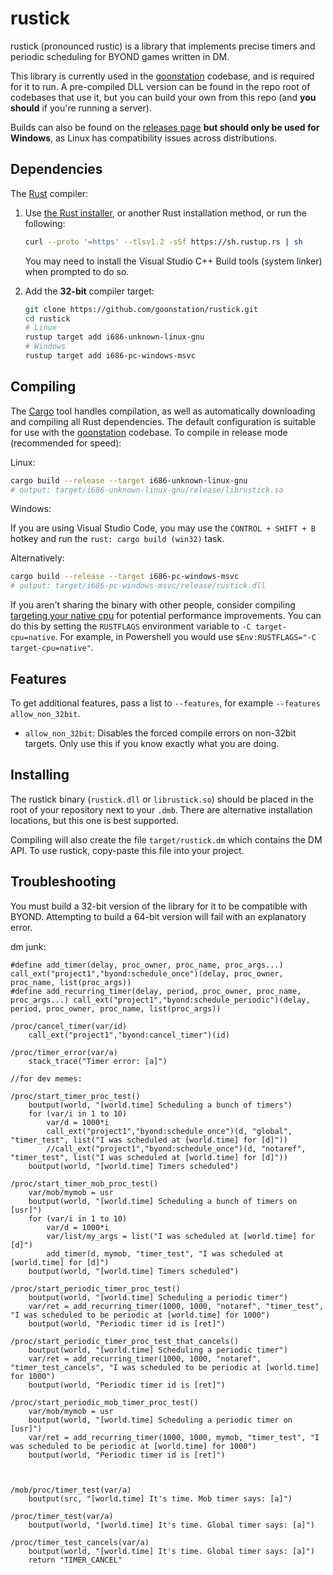 # rustick

rustick (pronounced rustic) is a library that implements precise timers
and periodic scheduling for BYOND games written in DM.

This library is currently used in the [goonstation] codebase, and is required for
it to run. A pre-compiled DLL version can be found in the repo root of codebases that use it,
but you can build your own from this repo (and __you should__ if you're running a server).

Builds can also be found on the [releases page] **but should only be used for Windows**,
as Linux has compatibility issues across distributions.

## Dependencies

The [Rust] compiler:

1. Use [the Rust installer](https://rustup.rs/), or another Rust installation method,
   or run the following:

    ```sh
    curl --proto '=https' --tlsv1.2 -sSf https://sh.rustup.rs | sh
    ```

    You may need to install the Visual Studio C++ Build tools (system linker) when prompted to do so.

2. Add the **32-bit** compiler target:

    ```sh
    git clone https://github.com/goonstation/rustick.git
    cd rustick
    # Linux
    rustup target add i686-unknown-linux-gnu
    # Windows
    rustup target add i686-pc-windows-msvc
    ```

## Compiling

The [Cargo] tool handles compilation, as well as automatically downloading and
compiling all Rust dependencies. The default configuration is suitable for
use with the [goonstation] codebase. To compile in release mode (recommended for
speed):

Linux:
```sh
cargo build --release --target i686-unknown-linux-gnu
# output: target/i686-unknown-linux-gnu/release/librustick.so
```

Windows:

If you are using Visual Studio Code, you may use the `CONTROL + SHIFT + B` hotkey and run the `rust: cargo build (win32)` task.

Alternatively:
```sh
cargo build --release --target i686-pc-windows-msvc
# output: target/i686-pc-windows-msvc/release/rustick.dll
```

If you aren't sharing the binary with other people, consider compiling [targeting your native cpu](https://rust-lang.github.io/packed_simd/perf-guide/target-feature/rustflags.html#target-cpu) for potential performance improvements. You can do this by setting the `RUSTFLAGS` environment variable to `-C target-cpu=native`. For example, in Powershell you would use `$Env:RUSTFLAGS="-C target-cpu=native"`.

## Features

To get additional features, pass a list to `--features`, for example `--features allow_non_32bit`.

* `allow_non_32bit`: Disables the forced compile errors on non-32bit targets. Only use this if you know exactly what you are doing.

## Installing

The rustick binary (`rustick.dll` or `librustick.so`) should be placed in the root
of your repository next to your `.dmb`. There are alternative installation
locations, but this one is best supported.

Compiling will also create the file `target/rustick.dm` which contains the DM API.
To use rustick, copy-paste this file into your project.

## Troubleshooting

You must build a 32-bit version of the library for it to be compatible with
BYOND. Attempting to build a 64-bit version will fail with an explanatory error.

dm junk:
```dm
#define add_timer(delay, proc_owner, proc_name, proc_args...) call_ext("project1","byond:schedule_once")(delay, proc_owner, proc_name, list(proc_args))
#define add_recurring_timer(delay, period, proc_owner, proc_name, proc_args...) call_ext("project1","byond:schedule_periodic")(delay, period, proc_owner, proc_name, list(proc_args))

/proc/cancel_timer(var/id)
    call_ext("project1","byond:cancel_timer")(id)

/proc/timer_error(var/a)
    stack_trace("Timer error: [a]")

//for dev memes:

/proc/start_timer_proc_test()
    boutput(world, "[world.time] Scheduling a bunch of timers")
    for (var/i in 1 to 10)
        var/d = 1000*i
        call_ext("project1","byond:schedule_once")(d, "global", "timer_test", list("I was scheduled at [world.time] for [d]"))
        //call_ext("project1","byond:schedule_once")(d, "notaref", "timer_test", list("I was scheduled at [world.time] for [d]"))
    boutput(world, "[world.time] Timers scheduled")

/proc/start_timer_mob_proc_test()
    var/mob/mymob = usr
    boutput(world, "[world.time] Scheduling a bunch of timers on [usr]")
    for (var/i in 1 to 10)
        var/d = 1000*i
        var/list/my_args = list("I was scheduled at [world.time] for [d]")
        add_timer(d, mymob, "timer_test", "I was scheduled at [world.time] for [d]")
    boutput(world, "[world.time] Timers scheduled")

/proc/start_periodic_timer_proc_test()
    boutput(world, "[world.time] Scheduling a periodic timer")
    var/ret = add_recurring_timer(1000, 1000, "notaref", "timer_test", "I was scheduled to be periodic at [world.time] for 1000")
    boutput(world, "Periodic timer id is [ret]")

/proc/start_periodic_timer_proc_test_that_cancels()
    boutput(world, "[world.time] Scheduling a periodic timer")
    var/ret = add_recurring_timer(1000, 1000, "notaref", "timer_test_cancels", "I was scheduled to be periodic at [world.time] for 1000")
    boutput(world, "Periodic timer id is [ret]")

/proc/start_periodic_mob_timer_proc_test()
    var/mob/mymob = usr
    boutput(world, "[world.time] Scheduling a periodic timer on [usr]")
    var/ret = add_recurring_timer(1000, 1000, mymob, "timer_test", "I was scheduled to be periodic at [world.time] for 1000")
    boutput(world, "Periodic timer id is [ret]")



/mob/proc/timer_test(var/a)
    boutput(src, "[world.time] It's time. Mob timer says: [a]")

/proc/timer_test(var/a)
    boutput(world, "[world.time] It's time. Global timer says: [a]")

/proc/timer_test_cancels(var/a)
    boutput(world, "[world.time] It's time. Global timer says: [a]")
    return "TIMER_CANCEL"
```

[goonstation]: https://github.com/goonstation/goonstation
[Rust]: https://rust-lang.org
[Cargo]: https://doc.rust-lang.org/cargo/
[rustup]: https://rustup.rs/
[releases page]: https://github.com/goonstation/rustick/releases
[msvc]: https://visualstudio.microsoft.com/visual-cpp-build-tools/
